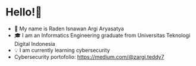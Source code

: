 # Hello!👋
- :name_badge: My name is Raden Isnawan Argi Aryasatya
- :mortar_board: I am an Informatics Engineering graduate from Universitas Teknologi Digital Indonesia
- :bulb: I am currently learning cybersecurity
- Cybersecurity portofolio: https://medium.com/@zargi.teddy7
